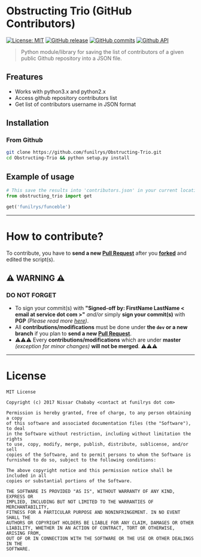 # Obstructing Trio (GitHub Contributors)

[![License: MIT](https://img.shields.io/badge/License-MIT-yellow.svg)](https://opensource.org/licenses/MIT) [![GitHub release](https://img.shields.io/github/release/funilrys/Obstructing-Trio.svg)](https://github.com/funilrys/Obstructing-Trio/releases/tag/1.0.0) [![GitHub commits](https://img.shields.io/github/commits-since/funilrys/Obstructing-Trio/1.0.0.svg)](https://github.com/funilrys/Obstructing-Trio/commits/master) [![Github API](https://img.shields.io/badge/GitHub%20REST%20API-v3-yellow.svg)](https://docs.transifex.com/api/introduction)

> Python module/library for saving the list of contributors of a given public Github repository into a JSON file.

## Freatures

- Works with python3.x and python2.x
- Access github repository contributors list
- Get list of contributors username in JSON format

## Installation

### From Github

```bash
git clone https://github.com/funilrys/Obstructing-Trio.git
cd Obstructing-Trio && python setup.py install
```

## Example of usage

```python
# This save the results into 'contributors.json' in your current location
from obstructing_trio import get

get('funilrys/funceble')
```

--------------------------------------------------------------------------------

# How to contribute?

To contribute, you have to **send a new [Pull Request](https://github.com/funilrys/Obstructing-Trio/compare)** after you **[forked](https://github.com/funilrys/Obstructing-Trio/pulls#fork-destination-box)** and edited the script(s).

## :warning: WARNING :warning:

### DO NOT FORGET

- To sign your commit(s) with **"Signed-off by: FirstName LastName < email at service dot com >"** _and/or_ simply **sign your commit(s)** with **PGP** _(Please read more [here](https://github.com/blog/2144-gpg-signature-verification))_.
- All **contributions/modifications** must be done under **the `dev` or a new branch** if you plan to **send a new [Pull Request](https://github.com/funilrys/Obstructing-Trio/compare)**.
- :warning::warning::warning: Every **contributions/modifications** which are under **master** _(exception for minor changes)_ **will not be merged**. :warning::warning::warning:

--------------------------------------------------------------------------------

# License

```
MIT License

Copyright (c) 2017 Nissar Chababy <contact at funilrys dot com>

Permission is hereby granted, free of charge, to any person obtaining a copy
of this software and associated documentation files (the "Software"), to deal
in the Software without restriction, including without limitation the rights
to use, copy, modify, merge, publish, distribute, sublicense, and/or sell
copies of the Software, and to permit persons to whom the Software is
furnished to do so, subject to the following conditions:

The above copyright notice and this permission notice shall be included in all
copies or substantial portions of the Software.

THE SOFTWARE IS PROVIDED "AS IS", WITHOUT WARRANTY OF ANY KIND, EXPRESS OR
IMPLIED, INCLUDING BUT NOT LIMITED TO THE WARRANTIES OF MERCHANTABILITY,
FITNESS FOR A PARTICULAR PURPOSE AND NONINFRINGEMENT. IN NO EVENT SHALL THE
AUTHORS OR COPYRIGHT HOLDERS BE LIABLE FOR ANY CLAIM, DAMAGES OR OTHER
LIABILITY, WHETHER IN AN ACTION OF CONTRACT, TORT OR OTHERWISE, ARISING FROM,
OUT OF OR IN CONNECTION WITH THE SOFTWARE OR THE USE OR OTHER DEALINGS IN THE
SOFTWARE.
```
